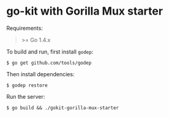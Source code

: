 # go-kit with Gorilla Mux starter

Requirements: 
> \>= Go 1.4.x

To build and run, first install `godep`:

```
$ go get github.com/tools/godep
```

Then install dependencies:

```
$ godep restore
```

Run the server:

```
$ go build && ./gokit-gorilla-mux-starter
```
